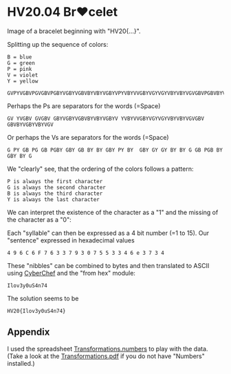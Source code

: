 # HV20.04 Br❤️celet

Image of a bracelet beginning with "HV20{...}".

Splitting up the sequence of colors:

    B = blue
    G = green
    P = pink
    V = violet
    Y = yellow

    GVPYVGBVPGVGBVPGBYVGBYVGBVBYVBYVGBYVPYVBYVVGBYVGYVGYVBYVBYVGVGBVPGBVBYVGBYVBYVGV

Perhaps the Ps are separators for the words (=Space)

    GV YVGBV GVGBV GBYVGBYVGBVBYVBYVGBYV YVBYVVGBYVGYVGYVBYVBYVGVGBV GBVBYVGBYVBYVGV

Or perhaps the Vs are separators for the words (=Space)

    G PY GB PG GB PGBY GBY GB BY BY GBY PY BY  GBY GY GY BY BY G GB PGB BY GBY BY G 

We "clearly" see, that the ordering of the colors follows a pattern:

    P is always the first character
    G is always the second character 
    B is always the third character 
    Y is always the last character

We can interpret the existence of the character as a "1" and the missing of the character as a "0":

Each "syllable" can then be expressed as a 4 bit number (=1 to 15). Our "sentence" expressed in hexadecimal values

    4 9 6 C 6 F 7 6 3 3 7 9 3 0 7 5 5 3 3 4 6 e 3 7 3 4

These "nibbles" can be combined to bytes and then translated to ASCII using [CyberChef](https://gchq.github.io/CyberChef/) and the "from hex" module:

    Ilov3y0uS4n74

The solution seems to be 

    HV20{Ilov3y0uS4n74}

## Appendix

I used the spreadsheet [Transformations.numbers](Transformations.numbers) to play with the data. (Take a look at the [Transformations.pdf](Transformations.pdf) if you do not have "Numbers" installed.)
